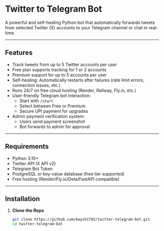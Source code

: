 # Twitter to Telegram Bot

A powerful and self-healing Python bot that automatically forwards tweets from selected Twitter (X) accounts to your Telegram channel or chat in real-time.

---

## Features

- Track tweets from up to 5 Twitter accounts per user
- Free plan supports tracking for 1 or 2 accounts
- Premium support for up to 5 accounts per user
- Self-healing: Automatically restarts after failures (rate limit errors, connection issues, etc.)
- Runs 24/7 on free cloud hosting (Render, Railway, Fly.io, etc.)
- User-friendly Telegram bot interaction:
  - Start with `/start`
  - Select between Free or Premium
  - Secure UPI payment for upgrades
- Admin payment verification system:
  - Users send payment screenshot
  - Bot forwards to admin for approval

---

## Requirements

- Python 3.10+
- Twitter API (X API v2)
- Telegram Bot Token
- PostgreSQL or key-value database (free tier supported)
- Free hosting (Render/Fly.io/Deta/FastAPI compatible)

---

## Installation

1. **Clone the Repo**
   ```bash
   git clone https://github.com/Aaysh1702/twitter-telegram-bot.git
   cd twitter-telegram-bot
